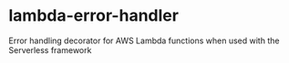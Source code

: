 # lambda-error-handler
Error handling decorator for AWS Lambda functions when used with the Serverless framework
